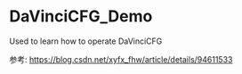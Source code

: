 # DaVinciCFG_Demo
Used to learn how to operate DaVinciCFG

参考:
https://blog.csdn.net/xyfx_fhw/article/details/94611533
